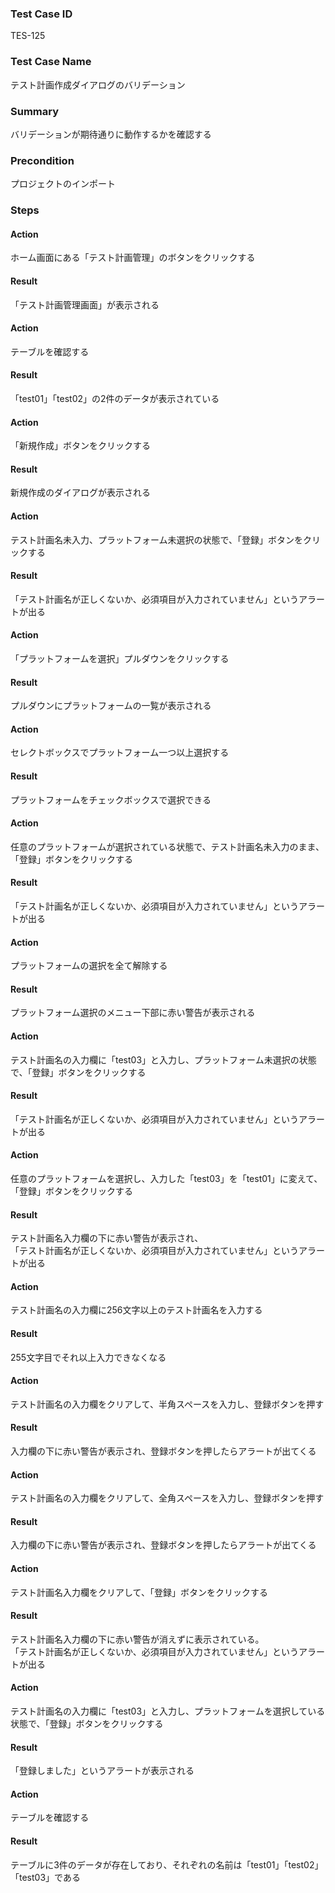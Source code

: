 ### Test Case ID
TES-125

### Test Case Name
テスト計画作成ダイアログのバリデーション

### Summary
バリデーションが期待通りに動作するかを確認する

### Precondition
プロジェクトのインポート

### Steps

#### Action
ホーム画面にある「テスト計画管理」のボタンをクリックする
#### Result
「テスト計画管理画面」が表示される

#### Action
テーブルを確認する
#### Result
「test01」「test02」の2件のデータが表示されている

#### Action
「新規作成」ボタンをクリックする
#### Result
新規作成のダイアログが表示される

#### Action
テスト計画名未入力、プラットフォーム未選択の状態で、「登録」ボタンをクリックする
#### Result
「テスト計画名が正しくないか、必須項目が入力されていません」というアラートが出る

#### Action
「プラットフォームを選択」プルダウンをクリックする
#### Result
プルダウンにプラットフォームの一覧が表示される

#### Action
セレクトボックスでプラットフォーム一つ以上選択する
#### Result
プラットフォームをチェックボックスで選択できる

#### Action
任意のプラットフォームが選択されている状態で、テスト計画名未入力のまま、「登録」ボタンをクリックする
#### Result
「テスト計画名が正しくないか、必須項目が入力されていません」というアラートが出る

#### Action
プラットフォームの選択を全て解除する
#### Result
プラットフォーム選択のメニュー下部に赤い警告が表示される

#### Action
テスト計画名の入力欄に「test03」と入力し、プラットフォーム未選択の状態で、「登録」ボタンをクリックする
#### Result
「テスト計画名が正しくないか、必須項目が入力されていません」というアラートが出る

#### Action
任意のプラットフォームを選択し、入力した「test03」を「test01」に変えて、「登録」ボタンをクリックする
#### Result
テスト計画名入力欄の下に赤い警告が表示され、  
「テスト計画名が正しくないか、必須項目が入力されていません」というアラートが出る

#### Action
テスト計画名の入力欄に256文字以上のテスト計画名を入力する
#### Result
255文字目でそれ以上入力できなくなる

#### Action
テスト計画名の入力欄をクリアして、半角スペースを入力し、登録ボタンを押す
#### Result
入力欄の下に赤い警告が表示され、登録ボタンを押したらアラートが出てくる

#### Action
テスト計画名の入力欄をクリアして、全角スペースを入力し、登録ボタンを押す
#### Result
入力欄の下に赤い警告が表示され、登録ボタンを押したらアラートが出てくる

#### Action
テスト計画名入力欄をクリアして、「登録」ボタンをクリックする
#### Result
テスト計画名入力欄の下に赤い警告が消えずに表示されている。  
「テスト計画名が正しくないか、必須項目が入力されていません」というアラートが出る

#### Action
テスト計画名の入力欄に「test03」と入力し、プラットフォームを選択している状態で、「登録」ボタンをクリックする
#### Result
「登録しました」というアラートが表示される

#### Action
テーブルを確認する
#### Result
テーブルに3件のデータが存在しており、それぞれの名前は「test01」「test02」「test03」である
